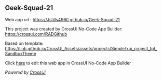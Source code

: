 ## Geek-Squad-21
Web app url : https://Jstills4960.github.io/Geek-Squad-21

This project was created by CrossUI No-Code App Builder: https://crossui.com/RADGithub

Based on template: https://linb.github.io/CrossUI_Assets/assets/projects/Simple/xui_project_tpl_SandboxTheme

Click [here](https://crossui.com/RADGithub/#!from=github&owner=Jstills4960&repo=Geek-Squad-21) to edit this web app in CrossUI No-Code App Builder

<i>Powered by [CrossUI](https://crossui.com)</i>
